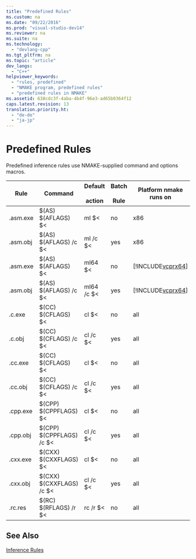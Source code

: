 ```yaml
---
title: "Predefined Rules"
ms.custom: na
ms.date: "09/22/2016"
ms.prod: "visual-studio-dev14"
ms.reviewer: na
ms.suite: na
ms.technology: 
  - "devlang-cpp"
ms.tgt_pltfrm: na
ms.topic: "article"
dev_langs: 
  - "C++"
helpviewer_keywords: 
  - "rules, predefined"
  - "NMAKE program, predefined rules"
  - "predefined rules in NMAKE"
ms.assetid: 638cdc3f-4aba-4b4f-96e3-ad65b0364f12
caps.latest.revision: 13
translation.priority.ht: 
  - "de-de"
  - "ja-jp"
---
```

# Predefined Rules
Predefined inference rules use NMAKE-supplied command and options macros.  
  
|Rule|Command|Default<br /><br /> action|Batch<br /><br /> Rule|Platform nmake runs on|  
|----------|-------------|------------------------|--------------------|----------------------------|  
|.asm.exe|$(AS) $(AFLAGS) $<|ml $<|no|x86|  
|.asm.obj|$(AS) $(AFLAGS) /c $<|ml /c $<|yes|x86|  
|.asm.exe|$(AS) $(AFLAGS) $<|ml64 $<|no|[!INCLUDE[vcprx64](../vs140/includes/vcprx64_md.md)]|  
|.asm.obj|$(AS) $(AFLAGS) /c $<|ml64 /c $<|yes|[!INCLUDE[vcprx64](../vs140/includes/vcprx64_md.md)]|  
|.c.exe|$(CC) $(CFLAGS) $<|cl $<|no|all|  
|.c.obj|$(CC) $(CFLAGS) /c $<|cl /c $<|yes|all|  
|.cc.exe|$(CC) $(CFLAGS) $<|cl $<|no|all|  
|.cc.obj|$(CC) $(CFLAGS) /c $<|cl /c $<|yes|all|  
|.cpp.exe|$(CPP) $(CPPFLAGS) $<|cl $<|no|all|  
|.cpp.obj|$(CPP) $(CPPFLAGS) /c $<|cl /c $<|yes|all|  
|.cxx.exe|$(CXX) $(CXXFLAGS) $<|cl $<|no|all|  
|.cxx.obj|$(CXX) $(CXXFLAGS) /c $<|cl /c $<|yes|all|  
|.rc.res|$(RC) $(RFLAGS) /r $<|rc /r $<|no|all|  
  
## See Also  
 [Inference Rules](../vs140/inference-rules.md)